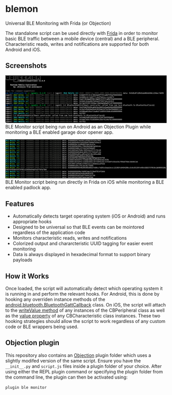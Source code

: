 # blemon
Universal BLE Monitoring with Frida (or Objection)

The standalone script can be used directly with [Frida](https://www.frida.re) in order to monitor basic BLE traffic between a mobile device (central) and a BLE peripheral. Characteristic reads, writes and notifications are supported for both Android and iOS.

## Screenshots
![android_plugin](images/android_plugin.png)
BLE Monitor script being run on Android as an Objection Plugin while monitoring a BLE enabled garage door opener app.

![ios_frida](images/ios_frida.png)
BLE Monitor script being run directly in Frida on iOS while monitoring a BLE enabled padlock app.
## Features
- Automatically detects target operating system (iOS or Android) and runs appropriate hooks
- Designed to be universal so that BLE events can be mointored regardless of the application code
- Monitors characteristic reads, writes and notifications
- Colorized output and chararcteristic UUID tagging for easier event monitoring
- Data is always displayed in hexadecimal format to support binary payloads

## How it Works
Once loaded, the script will automatically detect which operating system it is running in and perform the relevant hooks. For Android, this is done by hooking any overriden instance methods of the [android.bluetooth.BluetoothGattCallback](https://developer.android.com/reference/android/bluetooth/BluetoothGattCallback.html) class. On iOS, the script will attach to the [writeValue method](https://developer.apple.com/documentation/corebluetooth/cbperipheral/1518747-writevalue?language=objc) of any instances of the CBPeripheral class as well as the [value property](https://developer.apple.com/documentation/corebluetooth/cbcharacteristic/1518878-value?language=objc) of any CBCharacteristic class instances. These two hooking strategies should allow the script to work regardless of any custom code or BLE wrappers being used.

## Objection plugin
This repository also contains an [Objection](https://github.com/sensepost/objection) plugin folder which uses a slightly modifed version of the same script. Ensure you have the `__init__.py` and `script.js` files inside a plugin folder of your choice. After using either the REPL plugin command or specifying the plugin folder from the command line, the plugin can then be activated using:

`plugin ble monitor`
